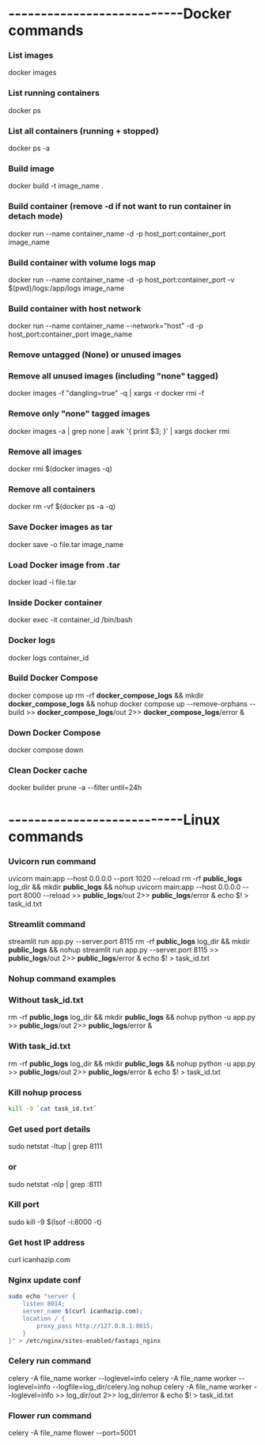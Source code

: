# ---------------------------Docker commands

### List images
docker images

### List running containers
docker ps

### List all containers (running + stopped)
docker ps -a

### Build image
docker build -t image_name .

### Build container (remove -d if not want to run container in detach mode)
docker run --name container_name -d -p host_port:container_port image_name

### Build container with volume logs map
docker run --name container_name -d -p host_port:container_port -v $(pwd)/logs:/app/logs image_name

### Build container with host network
docker run --name container_name --network="host" -d -p host_port:container_port image_name

### Remove untagged (None) or unused images
### Remove all unused images (including "none" tagged)
docker images -f "dangling=true" -q | xargs -r docker rmi -f
### Remove only "none" tagged images
docker images -a | grep none | awk '{ print $3; }' | xargs docker rmi

### Remove all images
docker rmi $(docker images -q)

### Remove all containers
docker rm -vf $(docker ps -a -q)

### Save Docker images as tar
docker save -o file.tar image_name

### Load Docker image from .tar
docker load -i file.tar

### Inside Docker container
docker exec -it container_id /bin/bash

### Docker logs
docker logs container_id

### Build Docker Compose
docker compose up
rm -rf __docker_compose_logs__ && mkdir __docker_compose_logs__ && nohup docker compose up --remove-orphans --build >> __docker_compose_logs__/out 2>> __docker_compose_logs__/error &

### Down Docker Compose
docker compose down

### Clean Docker cache
docker builder prune -a --filter until=24h


# ---------------------------Linux commands

### Uvicorn run command
uvicorn main:app --host 0.0.0.0 --port 1020 --reload
rm -rf __public_logs__ log_dir && mkdir __public_logs__ && nohup uvicorn main:app --host 0.0.0.0 --port 8000 --reload >> __public_logs__/out 2>> __public_logs__/error & echo $! > task_id.txt

### Streamlit command
streamlit run app.py --server.port 8115
rm -rf __public_logs__ log_dir && mkdir __public_logs__ && nohup streamlit run app.py --server.port 8115 >> __public_logs__/out 2>> __public_logs__/error & echo $! > task_id.txt

### Nohup command examples
### Without task_id.txt
rm -rf __public_logs__ log_dir && mkdir __public_logs__ && nohup python -u app.py >> __public_logs__/out 2>> __public_logs__/error &
### With task_id.txt
rm -rf __public_logs__ log_dir && mkdir __public_logs__ && nohup python -u app.py >> __public_logs__/out 2>> __public_logs__/error & echo $! > task_id.txt

### Kill nohup process
```bash
kill -9 `cat task_id.txt`
```

### Get used port details
sudo netstat -ltup | grep 8111
### or
sudo netstat -nlp | grep :8111

### Kill port
sudo kill -9 $(lsof -i:8000 -t)

### Get host IP address
curl icanhazip.com

### Nginx update conf
```bash
sudo echo "server {
    listen 8014;
    server_name $(curl icanhazip.com);
    location / {
        proxy_pass http://127.0.0.1:8015;
    }
}" > /etc/nginx/sites-enabled/fastapi_nginx
```

### Celery run command
celery -A file_name worker --loglevel=info
celery -A file_name worker --loglevel=info --logfile=log_dir/celery.log
nohup celery -A file_name worker --loglevel=info >> log_dir/out 2>> log_dir/error & echo $! > task_id.txt

### Flower run command
celery -A file_name flower --port=5001

